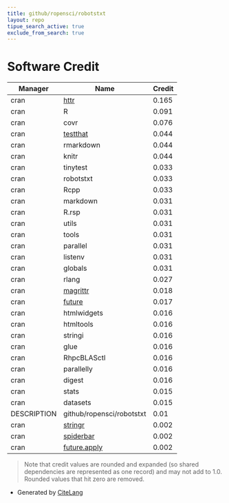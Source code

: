 ```yaml
---
title: github/ropensci/robotstxt
layout: repo
tipue_search_active: true
exclude_from_search: true
---
```

# Software Credit

|Manager|Name|Credit|
|-------|----|------|
|cran|[httr](https://httr.r-lib.org/)|0.165|
|cran|R|0.091|
|cran|covr|0.076|
|cran|[testthat](https://testthat.r-lib.org)|0.044|
|cran|rmarkdown|0.044|
|cran|knitr|0.044|
|cran|tinytest|0.033|
|cran|robotstxt|0.033|
|cran|Rcpp|0.033|
|cran|markdown|0.031|
|cran|R.rsp|0.031|
|cran|utils|0.031|
|cran|tools|0.031|
|cran|parallel|0.031|
|cran|listenv|0.031|
|cran|globals|0.031|
|cran|rlang|0.027|
|cran|[magrittr](https://magrittr.tidyverse.org)|0.018|
|cran|[future](https://future.futureverse.org)|0.017|
|cran|htmlwidgets|0.016|
|cran|htmltools|0.016|
|cran|stringi|0.016|
|cran|glue|0.016|
|cran|RhpcBLASctl|0.016|
|cran|parallelly|0.016|
|cran|digest|0.016|
|cran|stats|0.015|
|cran|datasets|0.015|
|DESCRIPTION|github/ropensci/robotstxt|0.01|
|cran|[stringr](http://stringr.tidyverse.org)|0.002|
|cran|[spiderbar](https://gitlab.com/hrbrmstr/spiderbar)|0.002|
|cran|[future.apply](https://future.apply.futureverse.org)|0.002|


> Note that credit values are rounded and expanded (so shared dependencies are represented as one record) and may not add to 1.0. Rounded values that hit zero are removed.


- Generated by [CiteLang](https://github.com/vsoch/citelang)
